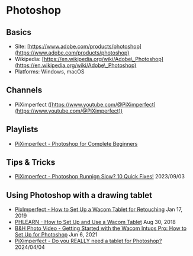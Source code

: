 # Photoshop

## Basics

* Site: [https://www.adobe.com/products/photoshop](https://www.adobe.com/products/photoshop)
* Wikipedia: [https://en.wikipedia.org/wiki/Adobe\_Photoshop](https://en.wikipedia.org/wiki/Adobe\_Photoshop)
* Platforms: Windows, macOS

## Channels

* PiXimperfect ([https://www.youtube.com/@PiXimperfect](https://www.youtube.com/@PiXimperfect))

## Playlists

* [PiXimperfect - Photoshop for Complete Beginners](https://www.youtube.com/watch?v=xTzvQkOll2U\&list=PLLlSBGLVsEPIFGSGw2zJ2K43V5vxMMMTE)&#x20;

## Tips & Tricks

* [PiXimperfect - Photoshop Runnign Slow? 10 Quick Fixes!](https://www.youtube.com/watch?v=pYSk2qo3LNE) 2023/09/03&#x20;

## Using Photoshop with a drawing tablet

* [PixImperfect - How to Set Up a Wacom Tablet for Retouching](https://www.youtube.com/watch?v=5e4Qok37Qi4) Jan 17, 2019
* [PHLEARN - How to Set Up and Use a Wacom Tablet](https://www.youtube.com/watch?v=7BMtSqETvjg) Aug 30, 2018
* [B\&H Photo Video - Getting Started with the Wacom Intuos Pro: How to Set Up for Photoshop](https://www.youtube.com/watch?v=iLs1\_jXGJBQ) Jun 6, 2021
* [PiXimperfect - Do you REALLY need a tablet for Photoshop?](https://www.youtube.com/watch?v=09sK9ZRTobw) 2024/04/04&#x20;

